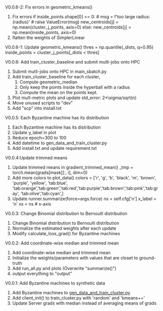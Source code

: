 V0.0.6-2: Fix errors in geometric_kmeans()
1. Fix errors
    if inside_points.shape[0] == 0:
        # msg = f'too large radius:{radius}'
        # raise ValueError(msg)
        new_centroids[j] = np.mean(cluster_j_points, axis=0)
    else:
        new_centroids[j] = np.mean(inside_points, axis=0)
2. flatten the weights of SimplerLinear


V0.0.6-1: Update geometric_kmeans()
thres = np.quantile(_dists, q=0.95)
inside_points = cluster_j_points[_dists < thres]

V0.0.6: Add train_cluster_baseline and submit mutli-jobs onto HPC
1. Submit mutli-jobs onto HPC in main_sbatch.py 
2. Add train_cluster_baseline
   for each cluster, 
      1. Compute geometric_median
      2. Only keep the points inside the hyperball with a radius
      3. Compute the mean on the points kept. 
3. Plot mult-metric plots and update std_error: 2*\sigma/sqrt(n)
4. Move unused scripts to "dev"
5. Add "scp" into install.txt 



V0.0.5: Each Byzantine machine has its distribution
1. Each Byzantine machine has its distribution
2. Update y_label in plot
3. Reduce epoch=300 to 100
4. Add datetime to gen_data_and_train_cluster.py
5. Add install.txt and update requirement.txt 


V0.0.4:Update trimmed means
1. Update trimmed means in gradient_trimmed_mean()
    _tmp = torch.mean(grads[mask][:, i], dim=0)
2. Add more colors to plot_data()
 colors = ['r', 'g', 'b', 'black', 'm', 'brown', 'purple', 'yellow',
              'tab:blue', 'tab:orange','tab:green','tab:red','tab:purple','tab:brown','tab:pink','tab:gray',
              'tab:olive','tab:cyan',]
3. Update runner.summarize(force=args.force)
   ns = self.cfg['n']
   x_label = 'n' 
   xs = ns  # x-axis


V0.0.3: Change Binomial distribution to Bernoulli distribution
1. Change Binomial distribution to Bernoulli distribution
2. Normalize the estimated weights after each update
3. Modify calculate_loss_grad() for Byzantine machines 


V0.0.2: Add coordinate-wise median and trimmed mean 
1. Add coordinate-wise median and trimmed mean 
2. Initialize the weights/parameters with values that are closet to ground-truth
3. Add run_all.py and plots (Overwrite "summarize()") 
4. output everything to "output"


V0.0.1: Add Byzantine machines to synthetic data 
1. Add Byzantine machines to [gen_data_and_train_cluster.py](gen_data_and_train_cluster.py)
2. Add client_init() to train_cluster.py with 'random' and 'kmeans++'
3. Update Server grads with median instead of averaging means of grads 
